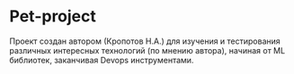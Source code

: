 # Pet-project

Проект создан автором (Кропотов Н.А.) для изучения и тестирования различных интересных технологий 
(по мнению автора), начиная от ML библиотек, заканчивая Devops инструментами. 

